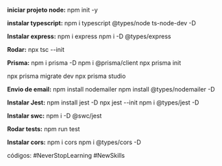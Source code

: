 <strong>iniciar projeto node:</strong>
npm init -y

<strong>instalar typescript:</strong>
npm i typescript @types/node ts-node-dev -D

<strong>Instalar express:</strong>
npm i express
npm i -D @types/express

<strong>Rodar:</strong>
npx tsc --init

<strong>Prisma:</strong>
npm i prisma -D
npm i @prisma/client
npx prisma init

npx prisma migrate dev
npx prisma studio

<strong>Envio de email:</strong>
npm install nodemailer
npm install @types/nodemailer -D

<strong>Instalar Jest:</strong>
npm install jest -D
npx jest --init
npm i @types/jest -D

<strong>Instalar swc:</strong>
npm i -D @swc/jest

<strong>Rodar tests:</strong>
npm run test

<strong>Instalar cors:</strong>
npm i cors
npm i @types/cors -D

códigos:
#NeverStopLearning
#NewSkills
